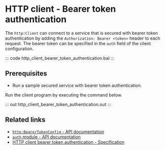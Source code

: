 # HTTP client - Bearer token authentication

The `http:Client` can connect to a service that is secured with bearer token authentication by adding the `Authorization: Bearer <token>` header to each request. The bearer token can be specified in the `auth` field of the client configuration.

::: code http_client_bearer_token_authentication.bal :::

## Prerequisites
- Run a sample secured service with bearer token authentication.

Run the client program by executing the command below.

::: out http_client_bearer_token_authentication.out :::

## Related links
- [`http:BearerTokenConfig` - API documentation](https://lib.ballerina.io/ballerina/http/latest#BearerTokenConfig)
- [`auth` module - API documentation](https://lib.ballerina.io/ballerina/auth/latest/)
- [HTTP client bearer token authentication - Specification](/spec/http/#9116-client---bearer-token-auth)
